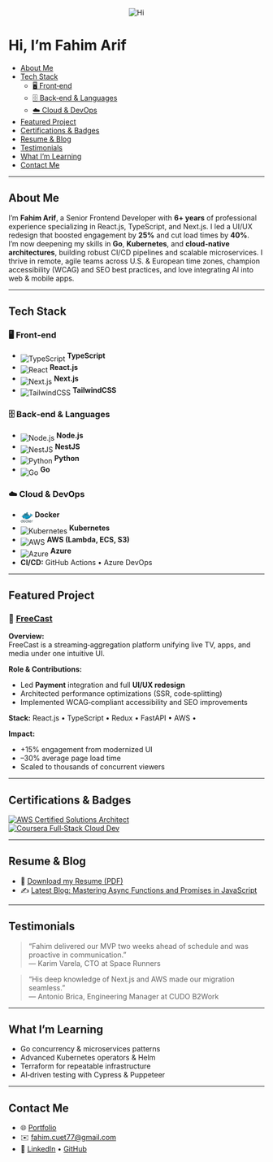 <!-- README.md -->

<p align="center">
  <img src="https://user-images.githubusercontent.com/18350557/176309783-0785949b-9127-417c-8b55-ab5a4333674e.gif" alt="Hi" />
  <h1>Hi, I’m Fahim Arif</h1>
</p>

<!-- TOC -->
- [About Me](#about-me)
- [Tech Stack](#tech-stack)
  - [🖥️ Front‑end](#-front-end)
  - [🗄️ Back‑end & Languages](#-back-end--languages)
  - [☁️ Cloud & DevOps](#-cloud--devops)
- [Featured Project](#featured-project)
- [Certifications & Badges](#certifications--badges)
- [Resume & Blog](#resume--blog)
- [Testimonials](#testimonials)
- [What I’m Learning](#what-im-learning)
- [Contact Me](#contact-me)
<!-- /TOC -->

---

## About Me
I’m **Fahim Arif**, a Senior Frontend Developer with **6+ years** of professional experience specializing in React.js, TypeScript, and Next.js. I led a UI/UX redesign that boosted engagement by **25%** and cut load times by **40%**.  
I’m now deepening my skills in **Go**, **Kubernetes**, and **cloud‑native architectures**, building robust CI/CD pipelines and scalable microservices. I thrive in remote, agile teams across U.S. & European time zones, champion accessibility (WCAG) and SEO best practices, and love integrating AI into web & mobile apps.

---

## Tech Stack

### 🖥️ Front‑end
- <img src="https://raw.githubusercontent.com/danielcranney/readme-generator/main/public/icons/skills/typescript-colored.svg" alt="TypeScript" width="24" align="middle" /> **TypeScript**
- <img src="https://raw.githubusercontent.com/danielcranney/readme-generator/main/public/icons/skills/react-colored.svg" alt="React" width="24" align="middle" /> **React.js**
- <img src="https://raw.githubusercontent.com/danielcranney/readme-generator/main/public/icons/skills/nextjs-colored.svg" alt="Next.js" width="24" align="middle" /> **Next.js**
- <img src="https://raw.githubusercontent.com/danielcranney/readme-generator/main/public/icons/skills/tailwindcss-colored.svg" alt="TailwindCSS" width="24" align="middle" /> **TailwindCSS**

### 🗄️ Back‑end & Languages
- <img src="https://raw.githubusercontent.com/danielcranney/readme-generator/main/public/icons/skills/nodejs-colored.svg" alt="Node.js" width="24" align="middle" /> **Node.js**
- <img src="https://raw.githubusercontent.com/danielcranney/readme-generator/main/public/icons/skills/nestjs-colored.svg" alt="NestJS" width="24" align="middle" /> **NestJS**
- <img src="https://raw.githubusercontent.com/danielcranney/readme-generator/main/public/icons/skills/python-colored.svg" alt="Python" width="24" align="middle" /> **Python**
- <img src="https://raw.githubusercontent.com/danielcranney/readme-generator/main/public/icons/skills/go-colored.svg" alt="Go" width="24" align="middle" /> **Go**

### ☁️ Cloud & DevOps
- <img src="https://raw.githubusercontent.com/devicons/devicon/master/icons/docker/docker-original-wordmark.svg" alt="Docker" width="24" align="middle" /> **Docker**
- <img src="https://www.vectorlogo.zone/logos/kubernetes/kubernetes-icon.svg" alt="Kubernetes" width="24" align="middle" /> **Kubernetes**
- <img src="https://www.vectorlogo.zone/logos/amazon/amazon-tile.svg" alt="AWS" width="24" align="middle" /> **AWS (Lambda, ECS, S3)**
- <img src="https://www.vectorlogo.zone/logos/microsoft_azure/microsoft_azure-icon.svg" alt="Azure" width="24" align="middle" /> **Azure**
- **CI/CD:** GitHub Actions • Azure DevOps

---

## Featured Project

### 🚀 [FreeCast](https://fahim-portfolio-delta.vercel.app/project/2)

**Overview:**  
FreeCast is a streaming‑aggregation platform unifying live TV, apps, and media under one intuitive UI.

**Role & Contributions:**  
- Led **Payment** integration and full **UI/UX redesign**  
- Architected performance optimizations (SSR, code‑splitting)  
- Implemented WCAG‑compliant accessibility and SEO improvements

**Stack:** React.js • TypeScript • Redux • FastAPI • AWS •

**Impact:**  
- +15% engagement from modernized UI  
- –30% average page load time  
- Scaled to thousands of concurrent viewers

---

## Certifications & Badges
[![AWS Certified Solutions Architect](https://img.shields.io/badge/AWS%20CSA-2024-blue)](#)  
[![Coursera Full‑Stack Cloud Dev](https://img.shields.io/badge/Coursera%20Full--Stack%20Cloud--Dev-yellow)](#)

---

## Resume & Blog
- 📄 [Download my Resume (PDF)](https://raw.githubusercontent.com/fahim-arif/portfolio/4e5944101555ec31b28f86e3ac7d870fd1f5d9d3/public/fahimArif.pdf)  
- ✍️ [Latest Blog: Mastering Async Functions and Promises in JavaScript](https://medium.com/@fahim.cuet77/mastering-async-functions-and-promises-in-javascript-2fc7683444e7)

---

## Testimonials
> “Fahim delivered our MVP two weeks ahead of schedule and was proactive in communication.”  
> — Karim Varela, CTO at Space Runners

> “His deep knowledge of Next.js and AWS made our migration seamless.”  
> — Antonio Brica, Engineering Manager at CUDO B2Work

---

## What I’m Learning
- Go concurrency & microservices patterns  
- Advanced Kubernetes operators & Helm  
- Terraform for repeatable infrastructure  
- AI‑driven testing with Cypress & Puppeteer

---

## Contact Me
- 🌐 [Portfolio](https://fahim-portfolio-delta.vercel.app/)  
- ✉️ fahim.cuet77@gmail.com  
- 🔗 [LinkedIn](https://www.linkedin.com/in/fahim-arif/) • [GitHub](https://github.com/fahim-arif)
